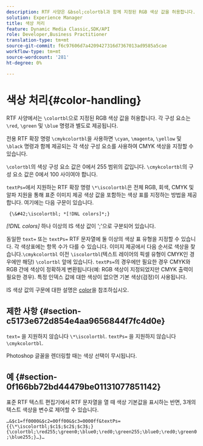```yaml
---
description: RTF 사양은 &bsol;colortbl과 함께 지정된 RGB 색상 값을 허용합니다. 각 구성 요소는 &bsol;red, &bsol;green, &bsol;blue 명령을 사용하여 별도로 제공됩니다.
solution: Experience Manager
title: 색상 처리
feature: Dynamic Media Classic,SDK/API
role: Developer,Business Practitioner
translation-type: tm+mt
source-git-commit: f6c97606d7a4209427316d7367013ad9585a5cae
workflow-type: tm+mt
source-wordcount: '281'
ht-degree: 0%

---
```



# 색상 처리{#color-handling}

RTF 사양에서는 `\colortbl`으로 지정된 RGB 색상 값을 허용합니다. 각 구성 요소는 `\red`, `\green` 및 `\blue` 명령과 별도로 제공됩니다.

전용 RTF 확장 명령 `\cmykcolortbl`을 사용하면 `\cyan`, `\magenta`, `\yellow` 및 `\black` 명령과 함께 제공되는 각 색상 구성 요소를 사용하여 CMYK 색상을 지정할 수 있습니다.

`\colortbl`의 색상 구성 요소 값은 0에서 255 범위의 값입니다. `\cmykcolortbl`의 구성 요소 값은 0에서 100 사이여야 합니다.

`textPs=`에서 지원하는 RTF 확장 명령 `\*\iscolortbl`은 전체 RGB, 회색, CMYK 및 알파 지원을 통해 표준 이미지 제공 색상 값을 포함하는 색상 표를 지정하는 방법을 제공합니다. 여기에는 다음 구문이 있습니다.

` {\&#42;\iscolortbl; *[!DNL colors]*;}`

*[!DNL colors]* 하나 이상의 IS 색상 값이 &#39;;&#39;으로 구분되어 있습니다.

동일한 `text=` 또는 `textPs=` RTF 문자열에 둘 이상의 색상 표 유형을 지정할 수 있습니다. 각 색상표에는 항목 수가 다를 수 있습니다. 이미지 제공에서 다음 순서로 색상을 찾습니다.`\cmykcolortbl` 이전 `\iscolortbl`(텍스트 레이어의 픽셀 유형이 CMYK인 경우에만 해당) `\colortbl` 앞에 있습니다. `textPs=`의 경우에만 필요한 경우 CMYK와 RGB 간에 색상이 정확하게 변환됩니다(예: RGB 색상이 지정되었지만 CMYK 출력이 필요한 경우). 특정 인덱스 값에 대한 색상이 없으면 기본 색상(검정)이 사용됩니다.

IS 색상 값의 구문에 대한 설명은 [color](/help/aem-is-ir-api/is-api/http-ref/image-serving-api-ref/c-http-protocol-reference/c-data-types/r-is-http-color.md)을 참조하십시오.

## 제한 사항 {#section-c5173e672d854e4aa9656844f7fc4d0e}

`text=` 을 지원하지 않습니다 `\*\iscolortbl`. `textPs=` 을 지원하지 않습니다 `\cmykcolortbl`.

Photoshop 글꼴을 렌더링할 때는 색상 선택이 무시됩니다.

## 예 {#section-0f166bb72bd44479be01131077851142}

표준 RTF 텍스트 편집기에서 RTF 문자열을 열 때 색상 기본값을 표시하는 반면, 3개의 텍스트 색상을 변수로 제어할 수 있습니다.

`…&$c1=ff0000&$c2=00ff00&$c3=0000ff&textPs={{\*\iscolortbl;$c1$;$c2$;$c3$;}{\colortbl;\red255;\green0;\blue0;\red0;\green255;\blue0;\red0;\green0;\blue255;}…}…`
